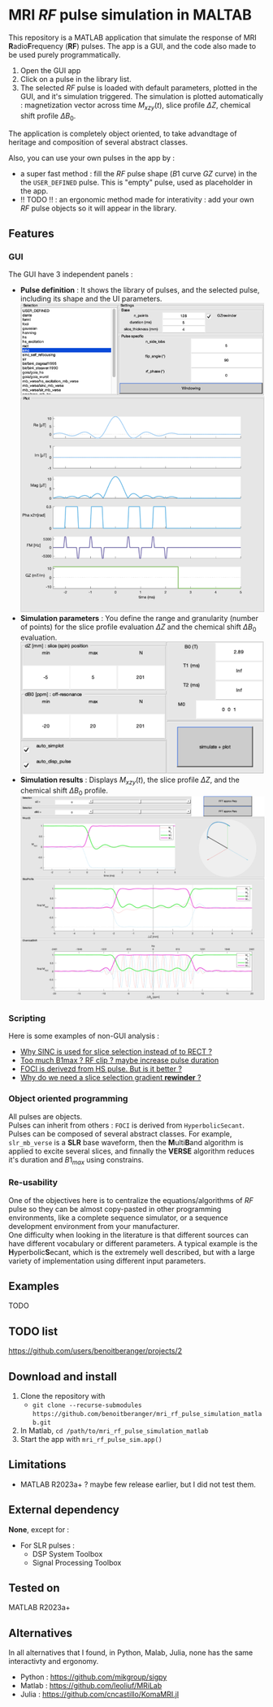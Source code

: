 # MRI $RF$ pulse simulation in MALTAB

This repository is a MATLAB application that simulate the response of MRI **R**adio**F**requency (**RF**) pulses.
The app is a GUI, and the code also made to be used purely programmatically.

1. Open the GUI app
2. Click on a pulse in the library list.
3. The selected $RF$ pulse is loaded with default parameters, plotted in the GUI, and it's simulation triggered. The simulation is plotted automatically : magnetization vector across time $M_{xzy}(t)$, slice profile $\Delta Z$, chemical shift profile $\Delta B_0$.

The application is completely object oriented, to take advandtage of heritage and composition of several abstract classes.

Also, you can use your own pulses in the app by :
- a super fast method : fill the $RF$ pulse shape ($B1$ curve $GZ$ curve) in the the `USER_DEFINED` pulse. This is "empty" pulse, used as placeholder in the app.
- !! TODO !! : an ergonomic method made for interativity : add your own $RF$ pulse objects so it will appear in the library.


## Features
### GUI
The GUI have 3 independent panels :
- **Pulse definition** : It shows the library of pulses, and the selected pulse, including its shape and the UI parameters.
![Pulse definition](docs/gui_pulse_definition.png)
- **Simulation parameters** : You define the range and granularity (number of points) for the slice profile evaluation $\Delta Z$ and the chemical shift $\Delta B_0$ evaluation.
![Simulation parmeters](docs/gui_simulation_parameters.png)
- **Simulation results** : Displays $M_{xzy}(t)$, the slice profile $\Delta Z$, and the chemical shift $\Delta B_0$ profile.
![Simulation results](docs/gui_simulation_results.png)

### Scripting
Here is some examples of non-GUI analysis :  
- [Why SINC is used for slice selection instead of to RECT ?](+mri_rf_pulse_sim/+analysis/rect_vs_sinc.m)
- [Too much B1max ? RF clip ? maybe increase pulse duration](+mri_rf_pulse_sim/+analysis/rf_clip.m)
- [FOCI is derivezd from HS pulse. But is it better ?](+mri_rf_pulse_sim/+analysis/compare_hs_foci.m)
- [Why do we need a slice selection gradient **rewinder** ?](+mri_rf_pulse_sim/+analysis/slice_selection_rewinder_lob.m)

### Object oriented programming
All pulses are objects.  
Pulses can inherit from others : `FOCI` is derived from `HyperbolicSecant`.  
Pulses can be composed of several abstract classes.
For example, `slr_mb_verse` is a **SLR** base waveform, then the **M**ulti**B**and algorithm is applied to excite several slices, and finnally the **VERSE** algorithm reduces it's duration and $B1_{max}$ using constrains.


### Re-usability
One of the objectives here is to centralize the equations/algorithms of $RF$ pulse so they can be almost copy-pasted in other programming environments, like a complete sequence simulator, or a sequence development environment from your manufacturer.  
One difficulty when looking in the literature is that different sources can have different vocabulary or different parameters. A typical example is the **H**yperbolic**S**ecant, which is the extremely well described, but with a large variety of implementation using different input parameters.


## Examples
TODO


## TODO list
https://github.com/users/benoitberanger/projects/2


## Download and install
1. Clone the repository with 
    - `git clone --recurse-submodules https://github.com/benoitberanger/mri_rf_pulse_simulation_matlab.git`
2. In Matlab, `cd /path/to/mri_rf_pulse_simulation_matlab`
3. Start the app with `mri_rf_pulse_sim.app()`


## Limitations
- MATLAB R2023a+ ? maybe few release earlier, but I did not test them.


## External dependency

**None**, except for : 
- For SLR pulses : 
    - DSP System Toolbox
    - Signal Processing Toolbox


## Tested on
MATLAB R2023a+


## Alternatives
In all alternatives that I found, in Python, Malab, Julia, none has the same interactivty and ergonomy.

- Python : https://github.com/mikgroup/sigpy
- Matlab : https://github.com/leoliuf/MRiLab
- Julia : https://github.com/cncastillo/KomaMRI.jl
